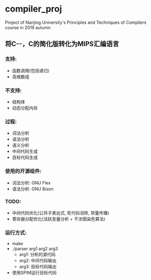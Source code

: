 # compiler_proj
Project of Nanjing University's Principles and Techniques of Compilers course in 2019 autumn
## 将C--，C的简化版转化为MIPS汇编语言
### 支持:
+ 函数调用(包括递归)
+ 高维数组
### 不支持:
+ 结构体
+ 动态分配内存
### 过程:
+ 词法分析
+ 语法分析
+ 语义分析
+ 中间代码生成
+ 目标代码生成
### 使用的开源组件:
+ 词法分析: GNU Flex
+ 语法分析: GNU Bison
### TODO:
+ 中间代码优化(公共子表达式, 死代码消除, 常量传播)
+ 寄存器分配优化(活跃变量分析 + 干涉图染色算法)
### 运行方式:
+ make
+ ./parser arg1 arg2 arg3
    + arg1: 分析的源代码
    + arg2: 中间代码输出
    + arg3: 目标代码输出
+ 使用SPIM运行目标代码
